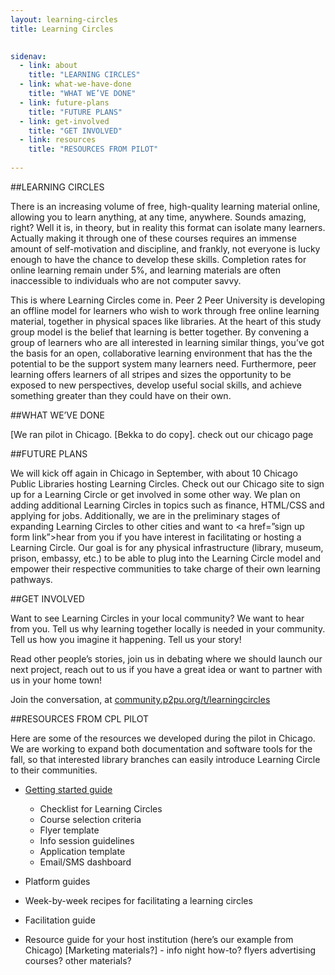 ```yaml
---
layout: learning-circles
title: Learning Circles

  
sidenav:
  - link: about
    title: "LEARNING CIRCLES"
  - link: what-we-have-done
    title: "WHAT WE’VE DONE"
  - link: future-plans
    title: "FUTURE PLANS"
  - link: get-involved
    title: "GET INVOLVED"
  - link: resources
    title: "RESOURCES FROM PILOT"  
    
---
```

<div id="about"></div>

##LEARNING CIRCLES

There is an increasing volume of free, high-quality learning material online, allowing you to learn anything, at any time, anywhere. Sounds amazing, right? Well it is, in theory, but in reality this format can isolate many learners. Actually making it through one of these courses requires an immense amount of self-motivation and discipline, and frankly, not everyone is lucky enough to have the chance to develop these skills. Completion rates for online learning remain under 5%, and learning materials are often inaccessible to individuals who are not computer savvy.

This is where Learning Circles come in. Peer 2 Peer University is developing an offline model for learners who wish to work through free online learning material, together in physical spaces like libraries. At the heart of this study group model is the belief that learning is better together. By convening a group of learners who are all interested in learning similar things, you’ve got the basis for an open, collaborative learning environment that has the the potential to be the support system many learners need. Furthermore, peer learning offers learners of all stripes and sizes the opportunity to be exposed to new perspectives, develop useful social skills, and achieve something greater than they could have on their own.

<div id="what-we-have-done"></div>

##WHAT WE’VE DONE

[We ran pilot in Chicago. [Bekka to do copy]. check out our chicago page

<div id="future-plans"></div>

##FUTURE PLANS

We will kick off again in Chicago in September, with about 10 Chicago Public Libraries hosting Learning Circles. Check out our Chicago site to sign up for a Learning Circle or get involved in some other way. We plan on adding additional Learning Circles in topics such as finance, HTML/CSS and applying for jobs. Additionally, we are in the preliminary stages of expanding Learning Circles to other cities and want to <a href=”sign up form link”>hear from you</a> if you have interest in facilitating or hosting a Learning Circle. Our goal is for any physical infrastructure (library, museum, prison, embassy, etc.)  to be able to plug into the Learning Circle model and empower their respective communities to take charge of their own learning pathways.


<div id="get-involved"></div>

##GET INVOLVED

Want to see Learning Circles in your local community? We want to hear from you. Tell us why learning together locally is needed in your community. Tell us how you imagine it happening. Tell us your story!

Read other people’s stories, join us in debating where we should launch our next project, reach out to us if you have a great idea or want to partner with us in your home town!

Join the conversation, at [community.p2pu.org/t/learningcircles](community.p2pu.org/t/learningcircles)

<div id="resources"></div>

##RESOURCES FROM CPL PILOT

Here are some of the resources we developed during the pilot in Chicago. We are working to expand both documentation and software tools for the fall, so that interested library branches can easily introduce Learning Circle to their communities.

* [Getting started guide](https://docs.google.com/document/d/1hPp3mTk_U3OwEyY42w4ZxhMWcrZeLhByibFJNzQ8nM0/edit)
  * Checklist for Learning Circles
  * Course selection criteria
  * Flyer template
  * Info session guidelines
  * Application template
  * Email/SMS dashboard
  
* Platform guides
* Week-by-week recipes for facilitating a learning circles
* Facilitation guide
* Resource guide for your host institution (here’s our example from Chicago)
[Marketing materials?] - info night how-to? flyers advertising courses? other materials?


